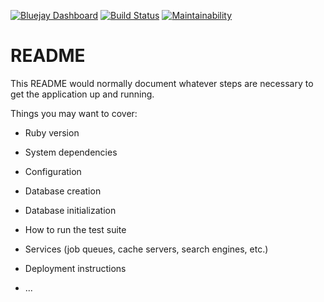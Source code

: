 [![Bluejay Dashboard](https://img.shields.io/badge/bluejay-dashboard_3-blue.svg)](http://dashboard.bluejay.governify.io/dashboard/script/dashboardLoader.js?dashboardURL=https://reporter.bluejay.governify.io/api/v4/dashboards/tpa-CS169L-GH-tommywei110_cue_to_cue/main)
[![Build Status](https://travis-ci.org/tommywei110/cue_to_cue.svg?branch=master)](https://travis-ci.org/tommywei110/cue_to_cue)
[![Maintainability](https://api.codeclimate.com/v1/badges/410408639e269157b1ba/maintainability)](https://codeclimate.com/github/tommywei110/cue_to_cue/maintainability)
# README

This README would normally document whatever steps are necessary to get the
application up and running.

Things you may want to cover:

* Ruby version

* System dependencies

* Configuration

* Database creation

* Database initialization

* How to run the test suite

* Services (job queues, cache servers, search engines, etc.)

* Deployment instructions

* ...
